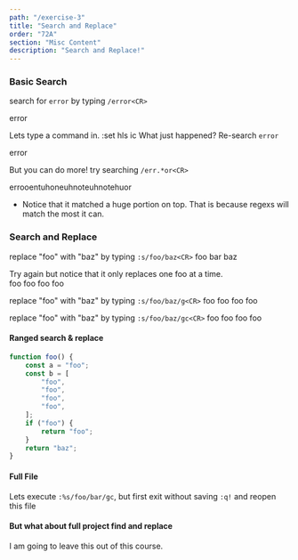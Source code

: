 ```yaml
---
path: "/exercise-3"
title: "Search and Replace"
order: "72A"
section: "Misc Content"
description: "Search and Replace!"
---
```


### Basic Search
search for `error` by typing `/error<CR>`

error

Lets type a command in.  :set hls ic
What just happened?
Re-search `error`

error

But you can do more! try searching `/err.*or<CR>`

errooentuhoneuhnoteuhnotehuor

* Notice that it matched a huge portion on top.  That is because regexs will
  match the most it can.

### Search and Replace
replace "foo" with "baz" by typing `:s/foo/baz<CR>`
foo bar baz

Try again but notice that it only replaces one foo at a time.  
foo foo foo foo

replace "foo" with "baz" by typing `:s/foo/baz/g<CR>`
foo foo foo foo

replace "foo" with "baz" by typing `:s/foo/baz/gc<CR>`
foo foo foo foo


#### Ranged search & replace

```typescript
function foo() {
    const a = "foo";
    const b = [
        "foo",
        "foo",
        "foo",
        "foo",
    ];
    if ("foo") {
        return "foo";
    }
    return "baz";
}
```
#### Full File
Lets execute `:%s/foo/bar/gc`, but first exit without saving `:q!` and reopen
this file

#### But what about full project find and replace
I am going to leave this out of this course.  

